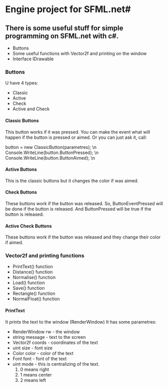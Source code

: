 # Engine project for SFML.net#

## There is some useful stuff for simple programming on SFML.net with c\#. ##

+ Buttons
+ Some useful functions with Vector2f and printing on the window
+ Interface IDrawable

### Buttons ###
U have 4 types:
+ Classic
+ Active
+ Check
+ Active and Check

#### Classic Buttons ####

This button works if it was pressed. You can make the event what will happen if the button is pressed or aimed.
Or you can just ask it, call:

  button = new ClassicButton(parametres); \n
  Console.WriteLine(button.ButtonPressed); \n
  Console.WriteLine(button.ButtonAimed); \n

#### Active Buttons ####

This is the classic buttons but it changes the color if was aimed.

#### Check Buttons ####

These buttons work if the button was released.
So, ButtonEventPressed will be done if the button is released.
And ButtonPressed will be true if the button is released.

#### Active Check Buttons ####

These buttons work if the button was released and they change their color if aimed.


### Vector2f and printing functions ###

+ PrintText() function
+ Distance() function
+ Normalise() function
+ Load() function
+ Save() function
+ Rectangle() function
+ NormalFloat() function

#### PrintText ####

It prints the text to the window (RenderWindow)
It has some parametres:
+ RenderWindow rw - the window
+ string message - text to the screen
+ Vector2f coords - coordinates of the text
+ uint size - font size
+ Color color - color of the text
+ Font font - font of the text
+ uint mode - this is centralizing of the text.
  1. 0 means right
  2. 1 means center
  3. 2 means left
